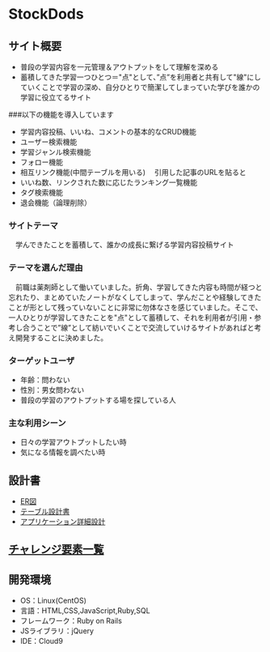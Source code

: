 # StockDods

## サイト概要
- 普段の学習内容を一元管理＆アウトプットをして理解を深める
- 蓄積してきた学習一つひとつ＝"点"として、”点”を利用者と共有して"線"にしていくことで学習の深め、自分ひとりで簡潔してしまっていた学びを誰かの学習に役立てるサイト



###以下の機能を導入しています
- 学習内容投稿、いいね、コメントの基本的なCRUD機能
- ユーザー検索機能
- 学習ジャンル検索機能
- フォロー機能
- 相互リンク機能(中間テーブルを用いる)　
  引用した記事のURLを貼ると
- いいね数、リンクされた数に応じたランキング一覧機能
- タグ検索機能
- 退会機能（論理削除）

### サイトテーマ
　学んできたことを蓄積して、誰かの成長に繋げる学習内容投稿サイト

### テーマを選んだ理由
　前職は薬剤師として働いていました。折角、学習してきた内容も時間が経つと忘れたり、まとめていたノートがなくしてしまって、学んだことや経験してきたことが形として残っていないことに非常に勿体なさを感じていました。そこで、一人ひとりが学習してきたことを"点"として蓄積して、それを利用者が引用・参考し合うことで”線”として紡いでいくことで交流していけるサイトがあればと考え開発することに決めました。
　

### ターゲットユーザ
- 年齢：問わない
- 性別：男女問わない
- 普段の学習のアウトプットする場を探している人

### 主な利用シーン
- 日々の学習アウトプットしたい時
- 気になる情報を調べたい時


## 設計書
- [ER図](https://app.diagrams.net/#G1lqGCPIpoZtL1XC4eYdmog-ejCv86asTs)
- [テーブル設計書](https://docs.google.com/spreadsheets/d/1rvcGUG_UeqFkNMgmC0l_rzzV_QBOKMKKpHx19gXYyLA/edit#gid=1240478325)
- [アプリケーション詳細設計](https://docs.google.com/spreadsheets/d/1Me5UXp0drpDdBsKSQn2rEVvOQ0U5hxwxxstVq9rLdkI/edit#gid=2133469642)

## [チャレンジ要素一覧](https://docs.google.com/spreadsheets/d/1oKQga6FtqoK-wivMC0YBypGm8VT52MBMIYnnaxDT0Cc/edit#gid=2012246441)

## 開発環境
- OS：Linux(CentOS)
- 言語：HTML,CSS,JavaScript,Ruby,SQL
- フレームワーク：Ruby on Rails
- JSライブラリ：jQuery
- IDE：Cloud9



